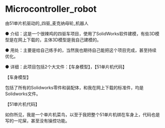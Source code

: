 # Microcontroller_robot
由51单片机驱动的_四驱_麦克纳母轮_机器人

● 介绍：这是一个很辣鸡的四驱车项目，使用了SolidWorks软件建模，有些3D模型是在网上下载的，主体3D模型是我自己建模的。

● 用处：主要是给自己练手的，当然我也期待自己能把这个项目完成，甚至持续优化。

● 详细：此项目包括2个大文件：【车身模型】，【51单片机代码】

【车身模型】

包括了所有的Solidworks零件和装配体，和我在网上下载的标准件，均是Solidworks文件。

【51单片机代码】

如你所见，我是一个单片机菜鸟，以至于我把整个51单片机绑在车身上，代码也是写的一坨屎，甚至没有操控功能。
